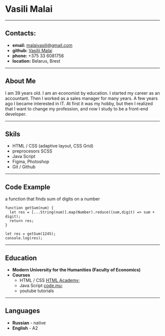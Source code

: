 # Vasili Malai

---

## Contacts:

- **email:** malaivasili@gmail.com
- **github:** [Vasilii Malai](https://github.com/Vasmal)
- **phone:** +375 33 6081756
- **location:** Belarus, Brest

---

## About Me

I am 39 years old. I am an economist by education. I started my career as an accountant. Then I worked as a sales manager for many years. A few years ago I became interested in IT. At first it was my hobby, but then I realized that I want to change my profession, and now I study to be a front-end developer.

---

## Skils

- HTML / CSS (adaptive layout, CSS Grid)
- preprocesors SCSS
- Java Script
- Figma, Photoshop
- Git / Github

---

## Code Example

a function that finds sum of digits on a number

```
function getSum(num) {
  let res = [...String(num)].map(Number).reduce((sum,digit) => sum + digit);
  return res;
}

let res = getSum(1245);
console.log(res);
```

---

## Education

- **Modern University for the Humanities (Faculty of Economics)**
- **Courses**
  - HTML / CSS [HTML Academy](https://htmlacademy.ru/);
  - Java Script [code.mu](https://code.mu/ru/);
  - youtube tutorials

---

## Languages

- **Russian** - native
- **English** - A2
